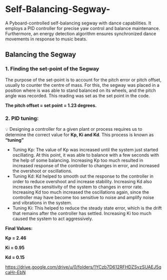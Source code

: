 # Self-Balancing-Segway-
A Pyboard-controlled self-balancing segway with dance capabilities. It employs a PID controller for precise yaw control and balance maintenance. Furthermore, an energy detection algorithm ensures synchronized dance movements in response to music beats.

## Balancing the Segway

### 1. Finding the set-point of the Segway

The purpose of the set-point is to account for the pitch error or pitch offset, usually to counter the centre of mass. For this, the segway was placed in a position where is was able to stand balanced on its wheels, and the pitch angle was recorded. This reading was set as the set point in the code. 

**The pitch offset = set point = 1.23 degrees.**

### 2. PID tuning:

💡 Designing a controller for a given plant or process requires us to determine the correct value for **Kp, Ki and Kd**. This process is known as **“tuning”**

- Tuning Kp: The value of Kp was increased until the system just started oscillating. At this point, it was able to balance with a few seconds with the help of some balancing. Increasing Kp too much resulted in increased response of the controller to changes in error, and increased the overshoot or oscillations.
- Tuning Kd: Kd helped to smooth out the response to the controller in order to reduce overshoot and increase stability. Increasing Kd also increases the sensitivity of the system to changes in error rate. Increasing Kd too much increased the oscillations again, since the controller may have become too sensitive to noise and amplify noise and vibrations in the system.
- Tuning Ki: This helped to reduce the steady state error, which is the drift that remains after the controller has settled. Increasing Ki too much caused the system to act aggressively.

**Final Values:** 

**Kp = 2.46**

**Ki = 0.95**

**Kd = 0.15**

https://drive.google.com/drive/u/0/folders/1YCzb7D612RFHDZSyzSUAEJ5qcaHr-EbN

